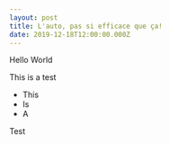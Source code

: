 ```yaml
---
layout: post
title: L'auto, pas si efficace que ça!
date: 2019-12-18T12:00:00.000Z
---
```

Hello World

This is a test

* This
* Is
* A

Test
